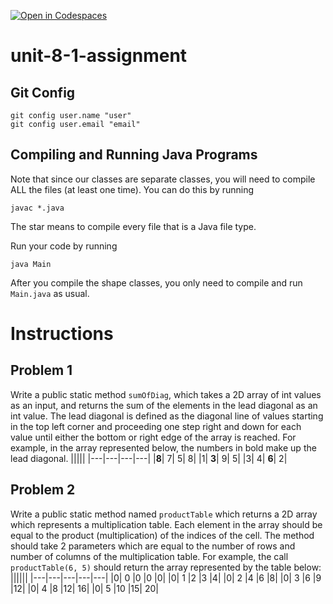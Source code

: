 [![Open in Codespaces](https://classroom.github.com/assets/launch-codespace-2972f46106e565e64193e422d61a12cf1da4916b45550586e14ef0a7c637dd04.svg)](https://classroom.github.com/open-in-codespaces?assignment_repo_id=18565369)
# unit-8-1-assignment

## Git Config
```
git config user.name "user"
git config user.email "email"
```

## Compiling and Running Java Programs
Note that since our classes are separate classes, you will need to compile ALL the files (at least one time).  You can do this by running
```
javac *.java
```
The star means to compile every file that is a Java file type.

Run your code by running
```
java Main
```

After you compile the shape classes, you only need to compile and run `Main.java` as usual.

# Instructions  

## Problem 1
Write a public static method `sumOfDiag`, which takes a 2D array of int values as an input, and returns the sum of the elements in the lead diagonal as an int value. The lead diagonal is defined as the diagonal line of values starting in the top left corner and proceeding one step right and down for each value until either the bottom or right edge of the array is reached. For example, in the array represented below, the numbers in bold make up the lead diagonal.
|||||
|---|---|---|---|
|**8**|	7|	5|	8|
|1|	**3**|	9|	5|
|3|	4|	**6**|	2|

## Problem 2
Write a public static method named `productTable` which returns a 2D array which represents a multiplication table. Each element in the array should be equal to the product (multiplication) of the indices of the cell. The method should take 2 parameters which are equal to the number of rows and number of columns of the multiplication table. For example, the call `productTable(6, 5)` should return the array represented by the table below:
||||||
|---|---|---|---|---|
|0|	0	|0	|0	|0|
|0|	1	|2	|3	|4|
|0|	2	|4	|6	|8|
|0|	3	|6	|9	|12|
|0|	4	|8	|12|	16|
|0| 5	|10	|15|	20|
